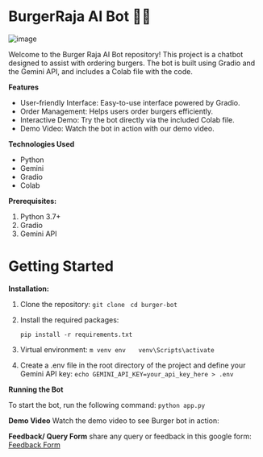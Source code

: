 <h1>BurgerRaja AI Bot 🍔🤖</h1>

![image](https://github.com/Geetika-Behl/Burger-Bot/assets/142812594/f61f63d0-d0d3-492e-b781-388fcbdcac96)

Welcome to the Burger Raja AI Bot repository! This project is a chatbot designed to assist with ordering burgers. The bot is built using Gradio and the Gemini API, and includes a Colab file with the code.

**Features**

* User-friendly Interface: Easy-to-use interface powered by Gradio.
* Order Management: Helps users order burgers efficiently.
* Interactive Demo:  Try the bot directly via the included Colab file.
* Demo Video: Watch the bot in action with our demo video.

**Technologies Used**
  * Python 
  * Gemini
  * Gradio
  * Colab

**Prerequisites:** 

1. Python 3.7+
2. Gradio
3. Gemini API

<h1> Getting Started </h1>

**Installation:**
1. Clone the repository:
   `git clone `
   `cd burger-bot`

3. Install the required packages:
   
   `pip install -r requirements.txt`

4. Virtual environment:
   `m venv env   `
   `venv\Scripts\activate  `

6. Create a .env file in the root directory of the project and define your Gemini API key:
   `echo GEMINI_API_KEY=your_api_key_here > .env`

**Running the Bot**

To start the bot, run the following command:
`python app.py`

**Demo Video**
Watch the demo video to see Burger bot in action:

**Feedback/ Query Form**
share any query or feedback in this google form: [Feedback Form](https://forms.gle/YE7fJTCWhvR7PWky7)


